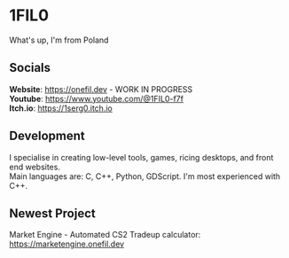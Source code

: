 # 1FIL0
What's up, I'm from Poland

## Socials
**Website**: https://onefil.dev - WORK IN PROGRESS  
**Youtube**: https://www.youtube.com/@1FIL0-f7f  
**Itch.io**: https://1serg0.itch.io

## Development
I specialise in creating low-level tools, games, ricing desktops, and front end websites.  
Main languages are: C, C++, Python, GDScript. I'm most experienced with C++.

## Newest Project
Market Engine - Automated CS2 Tradeup calculator: https://marketengine.onefil.dev
